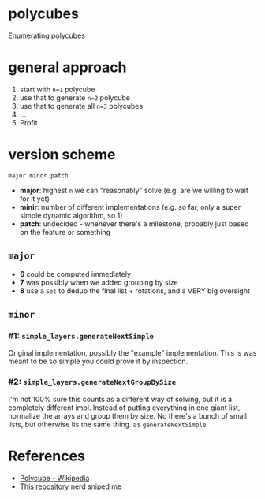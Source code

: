 # polycubes

Enumerating polycubes

# general approach

1. start with `n=1` polycube
1. use that to generate `n=2` polycube
1. use that to generate all `n=3` polycubes
1. …
1. Profit

# version scheme

`major.minor.patch`
 - **major**: highest `n` we can "reasonably" solve (e.g. are we willing to wait for it yet)
 - **minir**: number of different implementations (e.g. so far, only a super simple dynamic algorithm, so 1)
 - **patch**: undecided - whenever there's a milestone, probably just based on the feature or something

## `major`
- **6** could be computed immediately
- **7** was possibly when we added grouping by size
- **8** use a `Set` to dedup the final list + rotations, and a VERY big oversight

## `minor`

### **#1:** `simple_layers.generateNextSimple`

Original implementation, possibly the "example" implementation. This is was meant to be so simple you could prove it by inspection.

### **#2:** `simple_layers.generateNextGroupBySize`

I'm not 100% sure this counts as a different way of solving, but it is a completely different impl. Instead of putting everything in one giant list, normalize the arrays and group them by size. No there's a bunch of small lists, but otherwise its the same thing. as `generateNextSimple`.

# References
- [Polycube - Wikipedia](https://en.wikipedia.org/wiki/Polycube)
- [This repository](https://github.com/mikepound/cubes/) nerd sniped me
